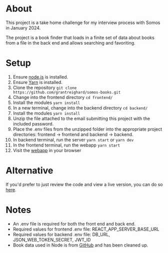 # About

This project is a take home challenge for my interview process with Somos in January 2024.

The project is a book finder that loads in a finite set of data about books from a file in the back end and allows searching and favoriting.

# Setup

1. Ensure [node.js](https://nodejs.org/en) is installed.
2. Ensure [Yarn](https://yarnpkg.com/) is installed.
3. Clone the repository `git clone https://github.com/grantreighard/somos-books.git`
4. Change into the frontend directory `cd frontend/`
5. Install the modules `yarn install`
6. In a new terminal, change into the backend directory `cd backend/`
7. Install the modules `yarn install`
8. Unzip the file attached to the email submitting this project with the included password.
9. Place the .env files from the unzipped folder into the appropriate project directories: frontend -> frontend and backend -> backend.
10. In backend terminal, run the server `yarn start` or `yarn dev`
11. In the frontend terminal, run the webapp `yarn start`
12. Visit the [webapp](http://localhost:3000) in your browser

# Alternative

If you'd prefer to just review the code and view a live version, you can do so [here](https://books.grantreighard.com).

# Notes

- An .env file is required for both the front end and back end.
- Required values for frontend .env file: REACT_APP_SERVER_BASE_URL
- Required values for backend .env file: DB_URL, JSON_WEB_TOKEN_SECRET, JWT_ID
- Book data used in Node is from [GitHub](https://github.com/dudeonthehorse/datasets/blob/master/amazon.books.json) and has been cleaned up.
